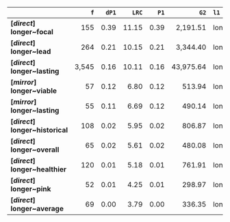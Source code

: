 |                                  |   `f` |   `dP1` |   `LRC` |   `P1` |      `G2` | `l1`   | `l2`       |   `f1` |   `f2` |        `N` |   `exp_f` |   `unexp_f` |   `unexp_r` |   `dP2` |   `P2` |   `deltaP_max` |   `deltaP_mean` |   `odds_r_disc` |   `t` |   `MI` | `dataset`   |
|:---------------------------------|------:|--------:|--------:|-------:|----------:|:-------|:-----------|-------:|-------:|-----------:|----------:|------------:|------------:|--------:|-------:|---------------:|----------------:|----------------:|------:|-------:|:------------|
| **[_direct_] longer~focal**      |   155 |    0.39 |   11.15 |   0.39 |  2,191.51 | longer | focal      | 11,259 |    393 | 71,961,373 |      0.06 |      154.94 |        1.00 |    0.01 |   0.01 |           0.39 |            0.20 |            3.63 | 12.44 |   3.40 | direct      |
| **[_direct_] longer~lead**       |   264 |    0.21 |   10.15 |   0.21 |  3,344.40 | longer | lead       | 11,259 |  1,250 | 71,961,373 |      0.20 |      263.80 |        1.00 |    0.02 |   0.02 |           0.21 |            0.12 |            3.24 | 16.24 |   3.13 | direct      |
| **[_direct_] longer~lasting**    | 3,545 |    0.16 |   10.11 |   0.16 | 43,975.64 | longer | lasting    | 11,259 | 21,954 | 71,961,373 |      3.43 |    3,541.57 |        1.00 |    0.31 |   0.31 |           0.31 |            0.24 |            3.25 | 59.48 |   3.01 | direct      |
| **[_mirror_] longer~viable**     |    57 |    0.12 |    6.80 |   0.12 |    513.94 | longer | viable     |    910 |    471 |  1,680,633 |      0.26 |       56.74 |        1.00 |    0.06 |   0.06 |           0.12 |            0.09 |            2.44 |  7.52 |   2.35 | mirror      |
| **[_mirror_] longer~lasting**    |    55 |    0.11 |    6.69 |   0.12 |    490.14 | longer | lasting    |    910 |    477 |  1,680,633 |      0.26 |       54.74 |        1.00 |    0.06 |   0.06 |           0.11 |            0.09 |            2.41 |  7.38 |   2.33 | mirror      |
| **[_direct_] longer~historical** |   108 |    0.02 |    5.95 |   0.02 |    806.87 | longer | historical | 11,259 |  6,196 | 71,961,373 |      0.97 |      107.03 |        0.99 |    0.01 |   0.01 |           0.02 |            0.01 |            2.06 | 10.30 |   2.05 | direct      |
| **[_direct_] longer~overall**    |    65 |    0.02 |    5.61 |   0.02 |    480.08 | longer | overall    | 11,259 |  3,884 | 71,961,373 |      0.61 |       64.39 |        0.99 |    0.01 |   0.01 |           0.02 |            0.01 |            2.04 |  7.99 |   2.03 | direct      |
| **[_direct_] longer~healthier**  |   120 |    0.01 |    5.18 |   0.01 |    761.91 | longer | healthier  | 11,259 | 12,105 | 71,961,373 |      1.89 |      118.11 |        0.98 |    0.01 |   0.01 |           0.01 |            0.01 |            1.81 | 10.78 |   1.80 | direct      |
| **[_direct_] longer~pink**       |    52 |    0.01 |    4.25 |   0.01 |    298.97 | longer | pink       | 11,259 |  7,089 | 71,961,373 |      1.11 |       50.89 |        0.98 |    0.00 |   0.00 |           0.01 |            0.01 |            1.68 |  7.06 |   1.67 | direct      |
| **[_direct_] longer~average**    |    69 |    0.00 |    3.79 |   0.00 |    336.35 | longer | average    | 11,259 | 14,735 | 71,961,373 |      2.31 |       66.69 |        0.97 |    0.01 |   0.01 |           0.01 |            0.01 |            1.48 |  8.03 |   1.48 | direct      |
